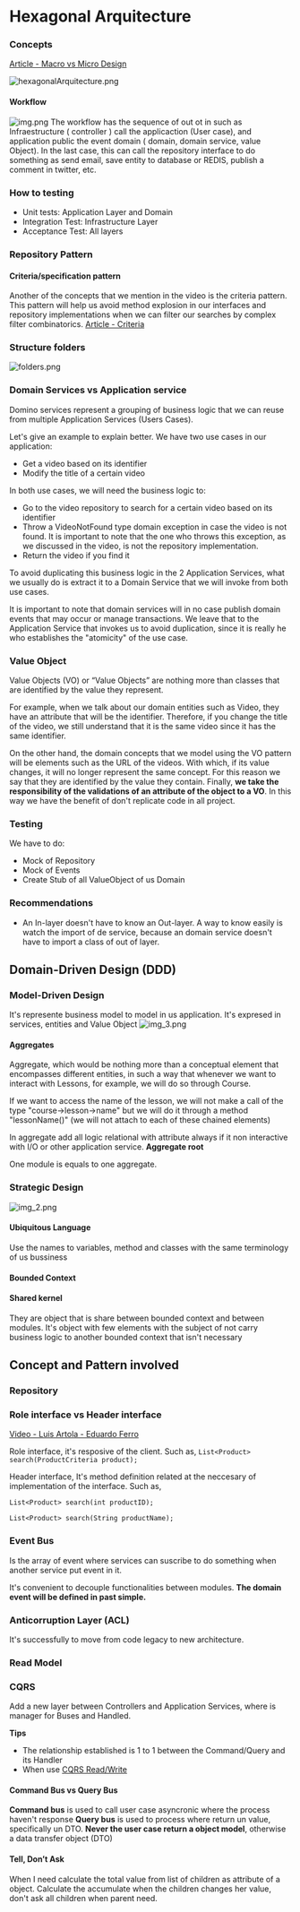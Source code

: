 # Hexagonal Arquitecture
### Concepts

[Article - Macro vs Micro Design](https://www.codurance.com/publications/2015/05/12/does-tdd-lead-to-good-design)

![hexagonalArquitecture.png](doc/hexagonal.png)

#### Workflow
![img.png](doc/hexagonalTest.png)
The workflow has the sequence of out ot in such as  
Infraestructure ( controller ) call the applicaction (User case), and application public the 
event domain ( domain, domain service, value Object). In the last case, this can call the repository
interface to do something as send email, save entity to database or REDIS, publish a comment in twitter, etc.

### How to testing

* Unit tests: Application Layer and Domain
* Integration Test: Infrastructure Layer
* Acceptance Test: All layers

### Repository Pattern 

#### Criteria/specification pattern
Another of the concepts that we mention in the video is the criteria pattern. This pattern will help us avoid method explosion in our interfaces and repository implementations when we can filter our searches by complex filter combinatorics.
[Article - Criteria](https://thinkinginobjects.com/2012/08/26/dont-use-dao-use-repository/)

### Structure folders
![folders.png](doc/folders.png)

### Domain Services vs Application service
Domino services represent a grouping of business logic that we can reuse from multiple Application Services (Users Cases).

Let's give an example to explain better. We have two use cases in our application:
* Get a video based on its identifier
* Modify the title of a certain video

In both use cases, we will need the business logic to:
* Go to the video repository to search for a certain video based on its identifier
* Throw a VideoNotFound type domain exception in case the video is not found. It is important to note that the one who throws this exception, as we discussed in the video, is not the repository implementation.
* Return the video if you find it  

To avoid duplicating this business logic in the 2 Application Services, what we usually do is extract it to a Domain Service that we will invoke from both use cases.  

It is important to note that domain services will in no case publish domain events that may occur or manage transactions. We leave that to the Application Service that invokes us to avoid duplication, since it is really he who establishes the "atomicity" of the use case.

### Value Object
Value Objects (VO) or “Value Objects” are nothing more than classes that are identified by the value they represent.

For example, when we talk about our domain entities such as Video, they have an attribute that will be the identifier. Therefore, if you change the title of the video, we still understand that it is the same video since it has the same identifier.

On the other hand, the domain concepts that we model using the VO pattern will be elements such as the URL of the videos. With which, if its value changes, it will no longer represent the same concept. For this reason we say that they are identified by the value they contain.
Finally, **we take the responsibility of the validations of an attribute of the object to a VO**.
In this way we have the benefit of don't replicate code in all project.



### Testing
We have to do:
* Mock of Repository
* Mock of Events
* Create Stub of all ValueObject of us Domain

### Recommendations
* An In-layer doesn't have to know an Out-layer. A way to know easily is watch the import of de service, because an domain service doesn't have to import a class of out of layer.

## Domain-Driven Design (DDD)
### Model-Driven Design
It's represente business model to model in us application. It's expresed in services, entities and Value Object
![img_3.png](img_3.png)

#### Aggregates
Aggregate, which would be nothing more than a conceptual element that encompasses different entities, in such a way that whenever we want to interact with Lessons, for example, we will do so through Course.

If we want to access the name of the lesson, we will not make a call of the type "course->lesson->name" but we will do it through a method "lessonName()" (we will not attach to each of these chained elements)

In aggregate add all logic relational with attribute always if it non interactive with I/O or other application service.
**Aggregate root**

One module is equals to one aggregate.

### Strategic Design
![img_2.png](img_2.png)

#### Ubiquitous Language
Use the names to variables, method and classes with the same terminology of us bussiness

#### Bounded Context

#### Shared kernel
They are object that is share between bounded context and between modules. It's object with few elements with
the subject of not carry business logic to another bounded context that isn't necessary

## Concept and Pattern involved  
### Repository

### Role interface vs Header interface
[Video - Luis Artola - Eduardo Ferro](https://www.youtube.com/watch?v=AQK_YgFj7Ng&feature=youtu.be)

Role interface, it's resposive of the client. Such as, 
`List<Product> search(ProductCriteria product);`

Header interface, It's method definition related at the neccesary of implementation of the interface. Such as,
```
List<Product> search(int productID);

List<Product> search(String productName);
```

### Event Bus
Is the array of event where services can suscribe to do something when another service
put event in it. 

It's convenient to decouple functionalities between modules.
**The domain event will be defined in past simple.**


### Anticorruption Layer (ACL)
It's successfully to move from code legacy to new architecture.

### Read Model


### CQRS
Add a new layer between Controllers and Application Services, where is manager for Buses and Handled.

**Tips**
* The relationship established is 1 to 1 between the Command/Query and its Handler
* When use [CQRS Read/Write](https://medium.com/@knoldus/read-model-and-write-model-cqrs-reactive-architecture-3463b5dee9b3) 

#### Command Bus vs Query Bus
**Command bus** is used to call user case asyncronic where the process haven't response
**Query bus** is used to process where return un value, specifically un DTO. **Never the user case return a object model**, otherwise a data transfer object (DTO)


#### Tell, Don’t Ask
When I need calculate the total value from list of children as attribute of a object. Calculate the accumulate when the children changes her value, don't ask all children 
when parent need.